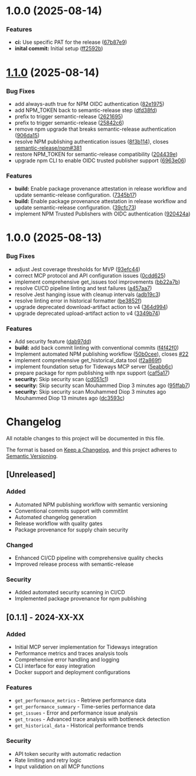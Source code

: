 # 1.0.0 (2025-08-14)


### Features

* **ci:** Use specific PAT for the release ([67b87e9](https://github.com/abuhamza/tideways-mcp-server/commit/67b87e9985cd9a2aa697477ccea58d386aa14f41))
* **inital commit:** Initial setup ([ff2592b](https://github.com/abuhamza/tideways-mcp-server/commit/ff2592b8c670f722bd78dcec880fd539daa33ce3))

# [1.1.0](https://github.com/abuhamza/tideways-mcp-server/compare/v1.0.0...v1.1.0) (2025-08-14)


### Bug Fixes

* add always-auth true for NPM OIDC authentication ([82e1975](https://github.com/abuhamza/tideways-mcp-server/commit/82e1975d63716b5051bcffcb61d9f5398e000599))
* add NPM_TOKEN back to semantic-release step ([dfd38fd](https://github.com/abuhamza/tideways-mcp-server/commit/dfd38fd4e75dd3f0530830b3d6d4baf64e5efd01))
* prefix to trigger semantic-release ([2621695](https://github.com/abuhamza/tideways-mcp-server/commit/2621695a06ba75704fb97c8e43fe4245b071ac1c))
* prefix to trigger semantic-release ([25842c6](https://github.com/abuhamza/tideways-mcp-server/commit/25842c6659f03934dca02a4f2d7522c0b44e9805))
* remove npm upgrade that breaks semantic-release authentication ([906da15](https://github.com/abuhamza/tideways-mcp-server/commit/906da15421415381bb84d38e8b900b457a700d47))
* resolve NPM publishing authentication issues ([8f3b114](https://github.com/abuhamza/tideways-mcp-server/commit/8f3b1147673fb4d99753d5838d013d7433724d97)), closes [semantic-release/npm#381](https://github.com/semantic-release/npm/issues/381)
* restore NPM_TOKEN for semantic-release compatibility ([204439e](https://github.com/abuhamza/tideways-mcp-server/commit/204439ece5135f72a19111cc73be1c3af211a834))
* upgrade npm CLI to enable OIDC trusted publisher support ([6963e06](https://github.com/abuhamza/tideways-mcp-server/commit/6963e06e170f759780ab28c3d500573f61f37d74))


### Features

* **build:** Enable package provenance attestation in release workflow and update semantic-release configuration. ([7345b17](https://github.com/abuhamza/tideways-mcp-server/commit/7345b172ca009f7c6487a7c438208a43e8cc67b8))
* **build:** Enable package provenance attestation in release workflow and update semantic-release configuration. ([39cfc73](https://github.com/abuhamza/tideways-mcp-server/commit/39cfc7332a8f186123607884672163c7dbede588))
* implement NPM Trusted Publishers with OIDC authentication ([920424a](https://github.com/abuhamza/tideways-mcp-server/commit/920424acbc28909e0dddec6ece388a2c462a65a9))

# 1.0.0 (2025-08-13)


### Bug Fixes

* adjust Jest coverage thresholds for MVP ([93efc44](https://github.com/abuhamza/tideways-mcp-server/commit/93efc44484c28e1e269faaeeeecd40c63148fa5f))
* correct MCP protocol and API configuration issues ([0cdd625](https://github.com/abuhamza/tideways-mcp-server/commit/0cdd62580919b6418f566577425fce9a032e6b6b))
* implement comprehensive get_issues tool improvements ([bb22a7b](https://github.com/abuhamza/tideways-mcp-server/commit/bb22a7b232a367fd7c1329e1b8a0f968bc3e97d4))
* resolve CI/CD pipeline linting and test failures ([a457aa7](https://github.com/abuhamza/tideways-mcp-server/commit/a457aa75df8b2f15581dd584607312948cd19062))
* resolve Jest hanging issue with cleanup intervals ([adb19c3](https://github.com/abuhamza/tideways-mcp-server/commit/adb19c3e5cdffd970243ab492f317bb5a7d56157))
* resolve linting error in historical formatter ([be3852f](https://github.com/abuhamza/tideways-mcp-server/commit/be3852f8ac135f4776d3a77b1ad435ebaf44dea7))
* upgrade deprecated download-artifact action to v4 ([364d994](https://github.com/abuhamza/tideways-mcp-server/commit/364d9947a601e7a6f377cc7216971fbc7cac9885))
* upgrade deprecated upload-artifact action to v4 ([3349b74](https://github.com/abuhamza/tideways-mcp-server/commit/3349b74ff87e695486128321e4295c77c78b47fc))


### Features

* Add security feature ([dab97dd](https://github.com/abuhamza/tideways-mcp-server/commit/dab97ddebea5dded91e0416a485d085f73cb7d06))
* **build:** add back commit linting with conventional commits ([f4f42f0](https://github.com/abuhamza/tideways-mcp-server/commit/f4f42f06565b7b7291f7ddd5a2b29d7c0912f7f6))
* Implement automated NPM publishing workflow ([50b0cee](https://github.com/abuhamza/tideways-mcp-server/commit/50b0cee236b53ba46f7ddb18439c448c7fa27991)), closes [#22](https://github.com/abuhamza/tideways-mcp-server/issues/22)
* implement comprehensive get_historical_data tool ([f2a869f](https://github.com/abuhamza/tideways-mcp-server/commit/f2a869fd249d472fdeba4e11d6eb55ea06baafcc))
* implement foundation setup for Tideways MCP server ([5eabb6c](https://github.com/abuhamza/tideways-mcp-server/commit/5eabb6c2b9bbbe3c87a777b62cd4754c3f61d4b9))
* prepare package for npm publishing with npx support ([caf5a17](https://github.com/abuhamza/tideways-mcp-server/commit/caf5a1754719b03f4177c217f4b1614ff9b18fb4))
* **security:** Skip security scan ([cd051c1](https://github.com/abuhamza/tideways-mcp-server/commit/cd051c1997da3cdda12551dfc066d7f5785e68fc))
* **security:** Skip security scan Mouhammed Diop 3 minutes ago ([95ffab7](https://github.com/abuhamza/tideways-mcp-server/commit/95ffab7850ce76e1e5245131723a93df5274e0df))
* **security:** Skip security scan Mouhammed Diop 3 minutes ago Mouhammed Diop 13 minutes ago ([dc3593c](https://github.com/abuhamza/tideways-mcp-server/commit/dc3593cff52156f56f90e92c9fcb18c8dc974532))

# Changelog

All notable changes to this project will be documented in this file.

The format is based on [Keep a Changelog](https://keepachangelog.com/en/1.0.0/),
and this project adheres to [Semantic Versioning](https://semver.org/spec/v2.0.0.html).

## [Unreleased]

### Added
- Automated NPM publishing workflow with semantic versioning
- Conventional commits support with commitlint
- Automated changelog generation
- Release workflow with quality gates
- Package provenance for supply chain security

### Changed
- Enhanced CI/CD pipeline with comprehensive quality checks
- Improved release process with semantic-release

### Security
- Added automated security scanning in CI/CD
- Implemented package provenance for npm publishing

## [0.1.1] - 2024-XX-XX

### Added
- Initial MCP server implementation for Tideways integration
- Performance metrics and traces analysis tools
- Comprehensive error handling and logging
- CLI interface for easy integration
- Docker support and deployment configurations

### Features
- `get_performance_metrics` - Retrieve performance data
- `get_performance_summary` - Time-series performance data
- `get_issues` - Error and performance issue analysis
- `get_traces` - Advanced trace analysis with bottleneck detection
- `get_historical_data` - Historical performance trends

### Security
- API token security with automatic redaction
- Rate limiting and retry logic
- Input validation on all MCP functions
